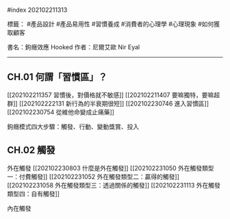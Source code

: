 #index 202102211313

標籤： #產品設計 #產品易用性 #習慣養成 #消費者的心理學 #心理現象 #如何獲取顧客 

書名：鉤癮效應 Hooked
作者：尼爾艾歐 Nir Eyal

---

## CH.01 何謂「習慣區」？
[[202102211357 習慣後，對價格就不敏感]]
[[202102211407 要嘛獨特，要嘛超群]]
[[202102222131 新行為的半衰期很短]]
[[202102230746 進入習慣區]]
[[202102230754 從維他命變成止痛藥]]

鉤癮模式四大步驟：觸發、行動、變動獎賞、投入

## CH.02 觸發
外在觸發
[[202102230803 什麼是外在觸發]]
[[202102231050 外在觸發類型一：付費觸發]]
[[202102231052 外在觸發類型二：贏得的觸發]]
[[202102231058 外在觸發類型三：透過關係的觸發]]
[[202102231113 外在觸發類型四：自有觸發]]

內在觸發


